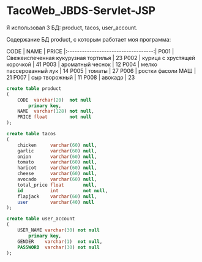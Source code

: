 # TacoWeb_JBDS-Servlet-JSP
Я использовал 3 БД: product, tacos, user_account.

Содержание БД product, с которым работает моя программа:

CODE | NAME                                |  PRICE
     |:-----------------------------------:| 
P001 | Свежеиспеченная кукурузная тортилья |  23
P002 | курица с хрустящей корочкой         |  41
P003 | ароматный чеснок                    |  12
P004 | мелко пассерованный лук             |  14
P005 | томаты                              |  27
P006 | ростки фасоли МАШ                   |  21
P007 | сыр творожный                       |  11
P008 | авокадо                             |  23

```sql
create table product
(
    CODE  varchar(20)  not null
        primary key,
    NAME  varchar(128) not null,
    PRICE float        not null
);
```

```sql
create table tacos
(
    chicken     varchar(60) null,
    garlic      varchar(60) null,
    onion       varchar(60) null,
    tomato      varchar(60) null,
    haricot     varchar(60) null,
    cheese      varchar(60) null,
    avocado     varchar(60) null,
    total_price float       null,
    id          int         not null,
    flapjack    varchar(60) null,
    user        varchar(40) null
);
```
```sql
create table user_account
(
    USER_NAME varchar(30) not null
        primary key,
    GENDER    varchar(1)  not null,
    PASSWORD  varchar(30) not null
);
```
